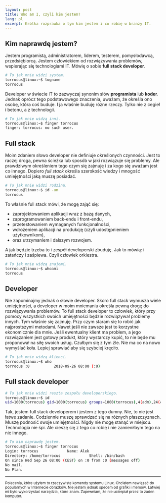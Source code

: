 ```yaml
---
layout: post
title: Who am I, czyli kim jestem?
lang: pl
excerpt: Krótka rozprawka o tym kim jestem i co robię w branży IT.
---
```

## Kim naprawdę jestem?

Jestem programistą, administratorem, liderem, testerem, pomysłodawcą, przedsiębiorcą.
Jestem człowiekiem od rozwiązywania problemów, wspierając się technologiami IT.
Mówię o sobie <strong>full stack developer</strong>.

```bash
# To jak mnie widzi system.
torrocus@linux:~$ logname
torrocus
```

Developer w świecie IT to zazwyczaj synonim słów <strong>programista</strong> lub <strong>koder</strong>.
Jednak oprócz tego podstawowego znaczenia, uważam, że określa ono osobę, która coś buduje.
I ja właśnie buduję różne rzeczy. Tylko nie z cegieł i betonu, a z technologii.

```bash
# To jak mnie widzą inni.
torrocus@linux:~$ finger torrocus
finger: torrocus: no such user.
```


## Full stack
Moim zdaniem słowo developer nie definiuje określonych czynności.
Jest to raczej droga, pewna ścieżka lub sposób w jaki rozwiązuje się problemy.
Ale prawdziwym określeniem tego czym się zajmuję i za kogo się uważam jest co innego.
Dopiero <em>full stack</em> określa szerokość wiedzy i mnogość umiejętności jaką muszę posiadać.

```bash
# To jak mnie widzi rodzina.
torrocus@linux:~$ id -un
torrocus
```

To właśnie full stack mówi, że mogę zająć się:
- zaprojektowaniem aplikacji wraz z bazą danych,
- zaprogramowaniem back-endu i front-endu,
- przetestowaniem wymaganych funkcjonalności,
- wdrożeniem aplikacji na produkcję (czyli udostępnieniem użytkownikom),
- oraz utrzymaniem i dalszym rozwojem.

A jak będzie trzeba to i zespół developerski zbuduję. Jak to mówią: i zatańczy i zaśpiewa. Czyli człowiek orkiestra.

```bash
# To jak mnie widzą znajomi.
torrocus@linux:~$ whoami
torrocus
```


## Developer

Nie zapominajmy jednak o słowie developer.
Skoro full stack wymusza wiele umiejętności, a developer w moim mniemaniu określa pewną drogę do rozwiązywania problemów.
To full stack developer to człowiek, który przy pomocy wszystkich swoich umiejętności będzie rozwiązywał problemy innych.
Tym właśnie się zajmuję. Przy czym staram się to robić jak najprostszymi metodami.
Nawet jeśli nie zawsze jest to korzystne ekonomicznie dla mnie.
Jeśli ewentualny klient ma problem, a jego rozwiązaniem jest gotowy produkt, który wystarczy kupić, to nie będe mu proponował na siłę swoich usług.
Czułbym się z tym źle. Nie ma co na nowo wymyślać koła. Lepiej sprawiać aby się szybciej kręciło.

```bash
# To jak mnie widzą klienci.
torrocus@linux:~$ who
torrocus :0           2018-09-26 08:00 (:0)
```


## Full stack developer

```bash
# To jak mnie widzi reszta zespołu developerskiego.
torrocus@linux:~$ id
uid=1000(torrocus) gid=1000(torrocus) groups=1000(torrocus),4(adm),24(cdrom),27(sudo),30(dip),46(plugdev),116(lpadmin),118(scanner),126(sambashare),999(docker)
```

Tak, jestem full stack developerem i jestem z tego dumny.
Nie, to nie jest łatwe zadanie. Codziennie muszę sprawdzać się na różnych płaszczyznach.
Muszę podnosić swoje umiejętności. Nigdy nie mogę stanąć w miejscu. Technologia nie śpi.
Ale cieszę się z tego co robię i nie zamieniłbym tego na nic innego.

```bash
# To kim naprawdę jestem.
torrocus@linux:~$ finger torrocus
Login: torrocus             Name: Alek
Directory: /home/torrocus             Shell: /bin/bash
On since Wed Sep 26 08:00 (CEST) on :0 from :0 (messages off)
No mail.
No Plan.
```

<hr>

<small>Polecenia, które użyłem to rzeczywiste komendy systemu Linux. Chciałem nawiązać do popularnych w Internecie obrazków. Nie jestem jednak specem od grafiki i memów. Łatwiej mi było wykorzystać narzędzia, które znam. Zapewniam, że nie ucierpiał przez to żaden komputer.</small>
